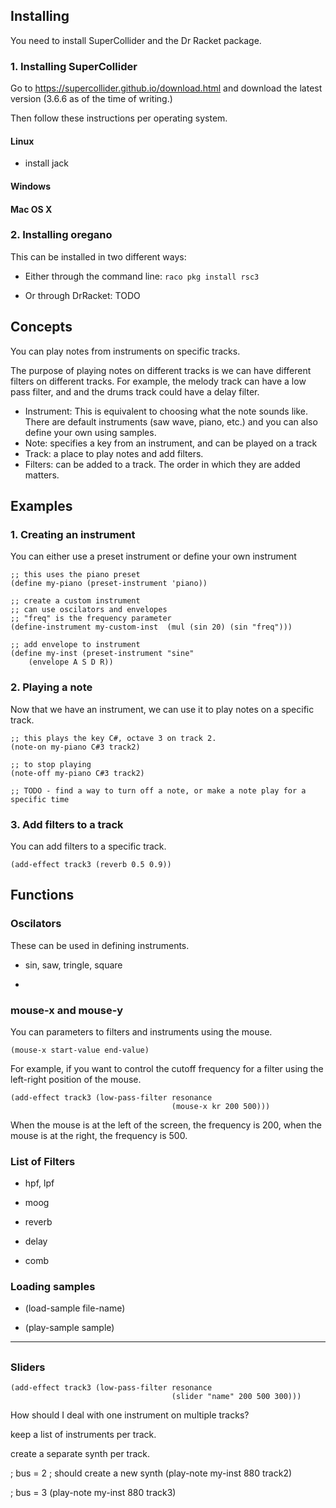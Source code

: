 
## Installing

You need to install SuperCollider and the Dr Racket package.

### 1. Installing SuperCollider

Go to https://supercollider.github.io/download.html and download the latest version (3.6.6 as of the time of writing.)

Then follow these instructions per operating system.

#### Linux

- install jack

#### Windows

#### Mac OS X


### 2. Installing oregano

This can be installed in two different ways:
- Either through the command line: `raco pkg install rsc3`

- Or through DrRacket: TODO



## Concepts

You can play notes from instruments on specific tracks.

The purpose of playing notes on different tracks is we can have different filters on different tracks. For example, the melody track can have a low pass filter, and and the drums track could have a delay filter.


- Instrument: This is equivalent to choosing what the note sounds like. There are default instruments (saw wave, piano, etc.) and you can also define your own using samples.
- Note: specifies a key from an instrument, and can be played on a track
- Track: a place to play notes and add filters.
- Filters: can be added to a track. The order in which they are added matters.


## Examples

### 1. Creating an instrument

You can either use a preset instrument or define your own instrument

    ;; this uses the piano preset
    (define my-piano (preset-instrument 'piano))
    
    ;; create a custom instrument
    ;; can use oscilators and envelopes
    ;; "freq" is the frequency parameter
    (define-instrument my-custom-inst  (mul (sin 20) (sin "freq")))

    ;; add envelope to instrument
    (define my-inst (preset-instrument "sine"
        (envelope A S D R))

### 2. Playing a note

Now that we have an instrument, we can use it to play notes on a specific track.

    ;; this plays the key C#, octave 3 on track 2.
    (note-on my-piano C#3 track2)
    
    ;; to stop playing
    (note-off my-piano C#3 track2)

    ;; TODO - find a way to turn off a note, or make a note play for a specific time


### 3. Add filters to a track

You can add filters to a specific track.

    (add-effect track3 (reverb 0.5 0.9))


## Functions

### Oscilators

These can be used in defining instruments.

- sin, saw, tringle, square

- 

### mouse-x and mouse-y

You can parameters to filters and instruments using the mouse.

    (mouse-x start-value end-value)

For example, if you want to control the cutoff frequency for a filter using the left-right position of the mouse.

    (add-effect track3 (low-pass-filter resonance 
                                        (mouse-x kr 200 500)))

When the mouse is at the left of the screen, the frequency is 200, when the mouse is at the right, the frequency is 500.

### List of Filters

- hpf, lpf

- moog

- reverb

- delay

- comb

### Loading samples

* (load-sample file-name)

* (play-sample sample)




---


##


### Sliders

    (add-effect track3 (low-pass-filter resonance 
                                        (slider "name" 200 500 300)))


How should I deal with one instrument on multiple tracks?

keep a list of instruments per track.

create a separate synth per track.

; bus = 2
; should create a new synth
(play-note my-inst 880 track2)


; bus = 3
(play-note my-inst 880 track3)









